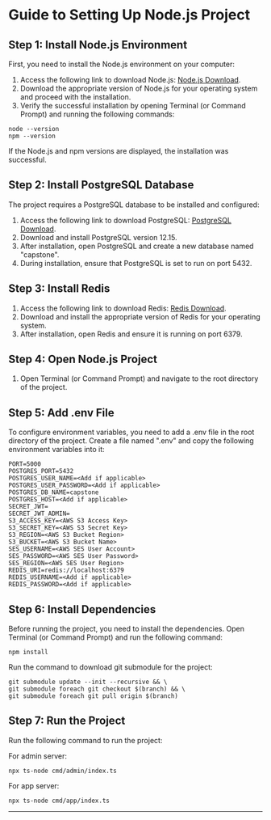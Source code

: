 # Guide to Setting Up Node.js Project

## Step 1: Install Node.js Environment

First, you need to install the Node.js environment on your computer:

1. Access the following link to download Node.js: [Node.js Download](https://nodejs.org/en).
2. Download the appropriate version of Node.js for your operating system and proceed with the installation.
3. Verify the successful installation by opening Terminal (or Command Prompt) and running the following commands:

```shell
node --version
npm --version
```

If the Node.js and npm versions are displayed, the installation was successful.

## Step 2: Install PostgreSQL Database

The project requires a PostgreSQL database to be installed and configured:

1. Access the following link to download PostgreSQL: [PostgreSQL Download](https://www.postgresql.org/).
2. Download and install PostgreSQL version 12.15.
3. After installation, open PostgreSQL and create a new database named "capstone".
4. During installation, ensure that PostgreSQL is set to run on port 5432.

## Step 3: Install Redis

1. Access the following link to download Redis: [Redis Download](https://redis.io/download/).
2. Download and install the appropriate version of Redis for your operating system.
3. After installation, open Redis and ensure it is running on port 6379.

## Step 4: Open Node.js Project

1. Open Terminal (or Command Prompt) and navigate to the root directory of the project.

## Step 5: Add .env File

To configure environment variables, you need to add a .env file in the root directory of the project. Create a file named ".env" and copy the following environment variables into it:

```shell
PORT=5000
POSTGRES_PORT=5432
POSTGRES_USER_NAME=<Add if applicable>
POSTGRES_USER_PASSWORD=<Add if applicable>
POSTGRES_DB_NAME=capstone
POSTGRES_HOST=<Add if applicable>
SECRET_JWT=
SECRET_JWT_ADMIN=
S3_ACCESS_KEY=<AWS S3 Access Key>
S3_SECRET_KEY=<AWS S3 Secret Key>
S3_REGION=<AWS S3 Bucket Region>
S3_BUCKET=<AWS S3 Bucket Name>
SES_USERNAME=<AWS SES User Account>
SES_PASSWORD=<AWS SES User Password>
SES_REGION=<AWS SES User Region>
REDIS_URI=redis://localhost:6379
REDIS_USERNAME=<Add if applicable>
REDIS_PASSWORD=<Add if applicable>
```

## Step 6: Install Dependencies

Before running the project, you need to install the dependencies. Open Terminal (or Command Prompt) and run the following command:

```shell
npm install
```

Run the command to download git submodule for the project:

```shell
git submodule update --init --recursive && \
git submodule foreach git checkout $(branch) && \
git submodule foreach git pull origin $(branch)
```

## Step 7: Run the Project

Run the following command to run the project:

For admin server:

```shell
npx ts-node cmd/admin/index.ts
```

For app server:

```shell
npx ts-node cmd/app/index.ts
```

---
